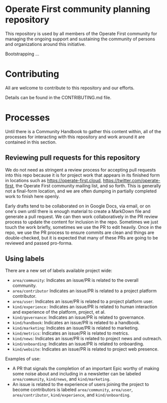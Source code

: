 # Operate First community planning repository

This repository is used by all members of the Operate First community for managing the ongoing support and sustaining the community of persons and organizations around this initiative.

Bootstrapping ...

# Contributing

All are welcome to contribute to this repository and our efforts.

Details can be found in the CONTRIBUTING.md file.

# Processes

Until there is a Community Handbook to gather this content within, all of the processes for interacting with this repository and work around it are contained in this section.

## Reviewing pull requests for this repository

We do not need as stringent a review process for accepting pull requests into this repo because it is for project work that appears in its finished form in locations such as https://operate-first.cloud, https://twitter.com/operate-first, the Operate First community mailing list, and so forth. This is generally not a final-form location, and we are often dumping in partially completed work to finish here openly.

Early drafts tend to be collaborated on in Google Docs, via email, or on one's own until there is enough material to create a MarkDown file and generate a pull request. We can then work collaboratively in the PR review process to update the content for inclusion in the repo. Sometimes we just touch the work briefly, sometimes we use the PR to edit heavily. Once in the repo, we use the PR process to ensure commits are clean and things are double-checked, but it is expected that many of these PRs are going to be reviewed and passed pro-forma.

## Using labels

There are a new set of labels available project wide:

* `area/community`: Indicates an issue/PR is related to the overall community.
* `area/contributor` Indicates an issue/PR is related to a project platform contributor.
* `area/user`: Indicates an issue/PR is related to a project platform user.
* `kind/experience:` Indicates an issue/PR is related to human interaction and experience of the platform, project, et al.
* `kind/governance`: Indicates an issue/PR is related to governance.
* `kind/handbook`: Indicates an issue/PR is related to a handbook.
* `kind/marketing`: Indicates an issue/PR is related to marketing.
* `kind/metrics`: Indicates an issue/PR is related to metrics.
* `kind/news`: Indicates an issue/PR is related to project news and outreach.
* `kind/onboarding`: Indicates an issue/PR is related to onboarding.
* `kind/website`: Indicates an issue/PR is related to project web presence.

 Examples of use:

 * A PR that signals the completion of an important Epic worthy of making some noise about and including in a newsletter can be labeled `area/community`, `kind/news`, and `kind/marketing`.
 * An issue is related to the experience of users joining the project to become contributors is labeled `area/community`, `area/user`, `area/contributor`, `kind/experience`, and `kind/onboarding`.

